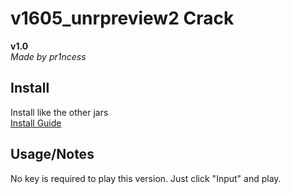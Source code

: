 # v1605_unrpreview2 Crack
**v1.0**  
*Made by pr1ncess*

## Install
Install like the other jars  
[Install Guide](https://imgur.com/a/i2lfjRN)

## Usage/Notes
No key is required to play this version. Just click "Input" and play.
